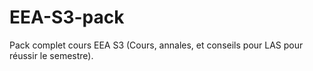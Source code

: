 # EEA-S3-pack
Pack complet cours EEA S3 (Cours, annales, et conseils pour LAS pour réussir le semestre).
